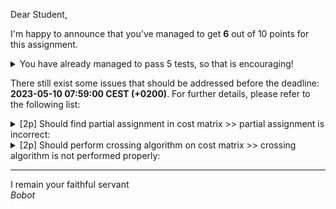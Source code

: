 Dear Student,

I'm happy to announce that you've managed to get **6** out of 10 points for this assignment.
<details><summary>You have already managed to pass 5 tests, so that is encouraging!</summary>&emsp;☑&nbsp;[1p] Maximization problem should be converted to minimization problem<br>&emsp;☑&nbsp;[1p] Rectangular problem should be padded with constant to make it square<br>&emsp;☑&nbsp;[2p] Simplex should be able to solve assignment problems<br>&emsp;☑&nbsp;[1p] Should subtract min values in every row and column in cost matrix<br>&emsp;☑&nbsp;[1p] Should create proper assignment based on dict of assignments</details>

There still exist some issues that should be addressed before the deadline: **2023-05-10 07:59:00 CEST (+0200)**. For further details, please refer to the following list:

<details><summary>[2p] Should find partial assignment in cost matrix &gt;&gt; partial assignment is incorrect:</summary>- got: {}<br>- expected: {0: 0, 2: 2, 1: 1}<br>- for cost matrix: <br>&nbsp;&nbsp;&nbsp;&nbsp;[[0 3 4]<br>&nbsp;&nbsp;&nbsp;&nbsp;&nbsp;[1 0 0]<br>&nbsp;&nbsp;&nbsp;&nbsp;&nbsp;[3 3 0]]<br>tip. remember that smaller index wins ties</details>
<details><summary>[2p] Should perform crossing algorithm on cost matrix &gt;&gt; crossing algorithm is not performed properly:</summary>- got: <br>&nbsp;&nbsp;&nbsp;&nbsp;[[-3  9 -3  1]<br>&nbsp;&nbsp;&nbsp;&nbsp;&nbsp;[ 0  3  0  0]<br>&nbsp;&nbsp;&nbsp;&nbsp;&nbsp;[ 0  3  0  0]<br>&nbsp;&nbsp;&nbsp;&nbsp;&nbsp;[-3  3  2  0]]<br>- expected: <br>&nbsp;&nbsp;&nbsp;&nbsp;[[1 9 0 4]<br>&nbsp;&nbsp;&nbsp;&nbsp;&nbsp;[0 6 5 0]<br>&nbsp;&nbsp;&nbsp;&nbsp;&nbsp;[3 0 0 0]<br>&nbsp;&nbsp;&nbsp;&nbsp;&nbsp;[0 2 4 2]]<br>- for cost matrix: <br>&nbsp;&nbsp;&nbsp;&nbsp;[[0 9 0 4]<br>&nbsp;&nbsp;&nbsp;&nbsp;&nbsp;[0 7 6 1]<br>&nbsp;&nbsp;&nbsp;&nbsp;&nbsp;[2 0 0 0]<br>&nbsp;&nbsp;&nbsp;&nbsp;&nbsp;[0 3 5 3]]<br>- and partial assignment: {1: 0, 0: 2, 2: 1}</details>

-----------
I remain your faithful servant\
_Bobot_